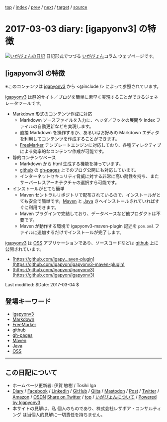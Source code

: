 [top](../index.html) 
 / [index](index.html) 
 / [prev](ig170302.html) 
 / [next](ig170304.html) 
 / [target](https://www.igapyon.jp/igapyon/diary/2017/ig170303.html) 
 / [source](https://github.com/igapyon/diary/blob/master/2017/ig170303.src.md) 

2017-03-03 diary: [igapyonv3] の特徴
=====================================================================================================
[![いがぴょんの日記](https://www.igapyon.jp/igapyon/diary/images/iga202308_64.jpg "いがぴょん")](https://www.igapyon.jp/igapyon/diary/memo/memoigapyon.html) 日記形式でつづる [いがぴょん](https://www.igapyon.jp/igapyon/diary/memo/memoigapyon.html)コラム ウェブページです。

## [igapyonv3] の特徴

※このコンテンツは [igapyonv3](../keyword/igapyonv3.html) から <@include /> によって参照されています。

[igapyonv3](../keyword/igapyonv3.html) は静的サイト／ブログを簡単に素早く実現することができるジェネレータツールです。

* [Markdown](../keyword/markdown.html) 形式のコンテンツ作成に対応
  * Markdown ソースファイルを入力に、ヘッダ／フッタの展開や index ファイルの自動更新などを実現します。
  * 直接 Markdown を操作するか、あるいはお好みの Markdown エディタを利用してコンテンツを作成することができます。
  * [FreeMarker](../keyword/freemarker.html) テンプレートエンジンに対応しており、各種ディレクティブによる効率的なコンテンツ作成が可能です。
* 静的コンテンツベース
  * Markdown から html 生成する機能を持っています。
  * [github](../keyword/github.html) の [gh-pages](../keyword/gh-pages.html) 上でのブログ公開にも対応しています。
  * インターネットセキュリティ脅威に対する非常に高い耐性を持ち、またサーバーレスアーキテクチャの選択すら可能です。
* インストールがとても簡単
  * Maven セントラルリポジトリで配布されているので、インストールがとても安全で簡単です。[Maven](../keyword/maven.html) と [Java](../keyword/java.html) さへインストールされていればすぐに利用できます。
  * Maven プラグインで完結しており、データベースなど他プロダクトは不要です。
  * Maven が動作する環境で igapyonv3-maven-plugin 記述を `pom.xml` ファイルに追加するだけでインストールが完了します。

[igapyonv3](../keyword/igapyonv3.html) は [OSS](../keyword/oss.html) アプリケーションであり、ソースコードなどは [github](../keyword/github.html) 上に公開されています。

* [https://github.com/igapy...aven-plugin](https://github.com/igapyon/igapyonv3-maven-plugin)
* [https://github.com/igapyon/igapyonv3](https://github.com/igapyon/igapyonv3)

Last modified: $Date: 2017-03-04 $

## 登場キーワード

* [igapyonv3](../keyword/igapyonv3.html)
* [Markdown](../keyword/markdown.html)
* [FreeMarker](../keyword/freemarker.html)
* [github](../keyword/github.html)
* [gh-pages](../keyword/gh-pages.html)
* [Maven](../keyword/maven.html)
* [Java](../keyword/java.html)
* [OSS](../keyword/oss.html)

----------------------------------------------------------------------------------------------------

## この日記について

* ホームページ更新者: 伊賀 敏樹 / Tosiki Iga
* [Diary](https://www.igapyon.jp/igapyon/diary/) / [Facebook](https://www.facebook.com/igapyon) / [LinkedIn](https://www.linkedin.com/in/toshikiiga) / [GitHub](https://github.com/igapyon) / [Qiita](https://qiita.com/igapyon) / [Mastodon](https://social.vivaldi.net/@igapyon) / [Post](https://post.news/igapyon) / [Twitter](https://twitter.com/ToshikiIga) / [Amazon](https://www.amazon.co.jp/%E4%BC%8A%E8%B3%80-%E6%95%8F%E6%A8%B9/e/B004LTQWCQ) / [OSDN](https://ja.osdn.net/users/iga/)
[Share on Twitter](https://twitter.com/intent/tweet?hashtags=igapyon%2Cdiary%2C%E3%81%84%E3%81%8C%E3%81%B4%E3%82%87%E3%82%93%2Cigapyonv3%2CMarkdown%2CFreemarker%2Cgithub%2Cgh-pages%2CMaven%2CJava%2COSS&text=%5Bigapyonv3%5D+%E3%81%AE%E7%89%B9%E5%BE%B4&url=https%3A%2F%2Fwww.igapyon.jp%2Figapyon%2Fdiary%2F2017%2Fig170303.html) / [top](../index.html) / [いがぴょんについて](https://www.igapyon.jp/igapyon/diary/memo/memoigapyon.html) / [Powered by Igapyonv3](https://github.com/igapyon/igapyonv3)
* 本サイトの見解は、私 個人のものであり、株式会社レザボア・コンサルティング は当個人的見解に一切責任を持ちません。 
